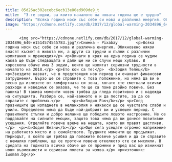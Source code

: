```yaml
---
title: 85d26ac302ecebc6ecb13e80ed909de9_t
mitle:  "3-те зодии, за които началото на новата година ще е трудно"
description: "Всяка година носи със себе си нова и различна енергия. Обикновено някои внасят късмет в живота ни, а други са трудни и пълни с различни изпитания и премеждия Винаги в края на една година се чудим каква ще бъде следващата и дали ще ни се случи нещо хубаво. В хороскопа обаче има 3 зодии, които …"
image: "https://cdnone.netlify.com/db/2017/12/global-warming-2034896_640-e1514574545783.jpg"
---
```


          <img src="https://cdnone.netlify.com/db/2017/12/global-warming-2034896_640-e1514574545783.jpg"/>Снимка - Pixabay        <p>Всяка година носи със себе си нова и различна енергия. Обикновено някои внасят късмет в живота ни, а други са трудни и пълни с различни изпитания и премеждия</p> <p>Винаги в края на една година се чудим каква ще бъде следващата и дали ще ни се случи нещо хубаво. В хороскопа обаче има 3 зодии, които ще изпитат сериозни трудности в началото на 2018.</p> <p>Ето кои са те:</p>  <b>Зодия Телец</b> <p>Звездите казват, че в предстоящия нов период ви очакват финансови затруднения. Бързо ще се справите с това положение, но няма да ви е лесно да излезете от комфортната си зона, когато сте сметнали всички разходи и изведнъж се оказва, че те ще са поне двойно повече. Без паника! В такива моменти човек трябва да гледа позитивно и с надежда на ситуацията. Разбира се, най-важното е и да пестите, за да се справите с проблема.</p>     <p><b>Зодия Рак</b></p> <p>След празниците ще изпаднете в меланхолия и някакси ще се чувствате слаби и унили. Определено няма да бъде най-добрият ви и успешен период. С правилните стъпки и добро желание ще победите лошото настроение. Не се поддавайте на силните емоции, защото това няма да ви донесе позитивни усещания. Отделяйте повече време на нещата, които ви правят щастливи.</p>  <p><b>Зодия Везни</b></p> <p>Още сега усещате огромно напрежение на работното място и в семейството. Трудните моменти ще продължат. Периодът, в който ще трябва да положите повече усилия и да се справите с немалко проблеми, ще се проточи повече отколкото сте си мислили. В средата на годината всичко обаче ще се промени и пред вас ще изникнат нови възможности и сериозни полета за изява.</p> <p>източник: iwoman.bg</p> 